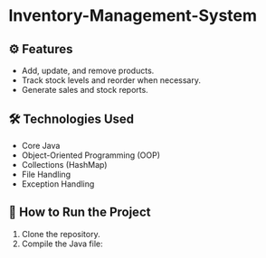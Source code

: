 # Inventory-Management-System

## ⚙️ Features
- Add, update, and remove products.
- Track stock levels and reorder when necessary.
- Generate sales and stock reports.

## 🛠️ Technologies Used
- Core Java
- Object-Oriented Programming (OOP)
- Collections (HashMap)
- File Handling
- Exception Handling

## 📄 How to Run the Project
1. Clone the repository.
2. Compile the Java file:
